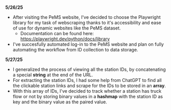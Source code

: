 **5/26/25**  
- After visiting the PeMS website, I've decided to choose the Playwright library for my task of webscraping thanks to it's accessibility and ease of use for dynamic websites like the PeMS dataset.
  - Documentation can be found here: https://playwright.dev/python/docs/library
- I've succesfully automated log-in to the PeMS website and plan on fully automating the workflow from ID collection to data storage.  

**5/27/25**  
- I generalized the process of viewing all the station IDs, by concatenating a special **string** at the end of the URL.
- For extracting the station IDs, I had some help from ChatGPT to find all the clickable station links and scrape for the IDs to be stored in an **array**.
- With this array of IDs, I've decided to track whether a station has truck flow or not by storing binary values in a **hashmap** with the station ID as key and the binary value as the paired value.  
